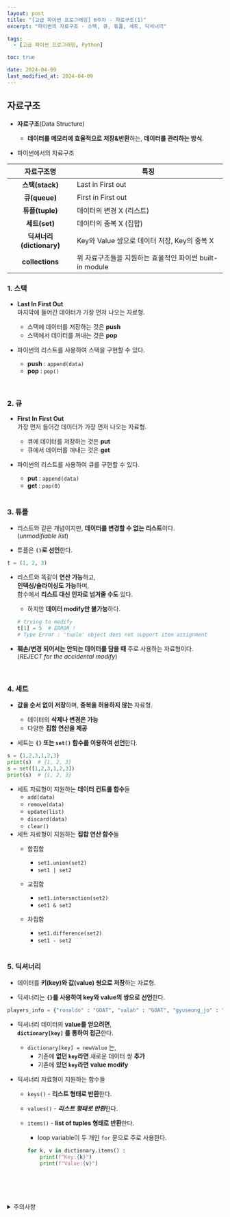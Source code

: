 ```yaml
---
layout: post
title: "[고급 파이썬 프로그래밍] 6주차 - 자료구조(1)"
excerpt: "파이썬의 자료구조 - 스택, 큐, 튜플, 세트, 딕셔너리"

tags:
  - [고급 파이썬 프로그래밍, Python]

toc: true

date: 2024-04-09
last_modified_at: 2024-04-09
---
```

## 자료구조
- **자료구조**(Data Structure)
  - **데이터를 메모리에 효율적으로 저장&반환**하는, **데이터를 관리하는 방식**.  

- 파이썬에서의 자료구조  

|자료구조명|특징|
|:---:|---|
|**스택(stack)**|Last in First out|
|**큐(queue)**|First in First out|
|**튜플(tuple)**|데이터의 변경 X (리스트)|
|**세트(set)**|데이터의 중복 X (집합)|
|**딕셔너리(dictionary)**|Key와 Value 쌍으로 데이터 저장, Key의 중복 X|
|**collections**|위 자료구조들을 지원하는 효율적인 파이썬 built-in module|

### 1. 스택
- **Last In First Out**  
마지막에 들어간 데이터가 가장 먼저 나오는 자료형.  

  - 스택에 데이터를 저장하는 것은 **push**
  - 스택에서 데이터를 꺼내는 것은 **pop**

- 파이썬의 리스트를 사용하여 스택을 구현할 수 있다.  
  - **push** : `append(data)`
  - **pop** : `pop()`  

<br>

### 2. 큐
- **First In First Out**  
가장 먼저 들어간 데이터가 가장 먼저 나오는 자료형.  
  - 큐에 데이터를 저장하는 것은 **put**
  - 큐에서 데이터를 꺼내는 것은 **get**

- 파이썬의 리스트를 사용하여 큐를 구현할 수 있다.  
  - **put** : `append(data)`
  - **get** : `pop(0)`  

  <br>

### 3. 튜플
- 리스트와 같은 개념이지만, **데이터를 변경할 수 없는 리스트**이다.  
(*unmodifiable list*)  

- 튜플은 **`()`로 선언**한다.  

```python
t = (1, 2, 3)
```

- 리스트와 똑같이 **연산 가능**하고,  
**인덱싱/슬라이싱도 가능**하며,  
함수에서 **리스트 대신 인자로 넘겨줄 수도** 있다.  
  - 하지만 **데이터 modify만 불가능**하다.  

  ```python
  # trying to modify
  t[1] = 5  # ERROR !
  # Type Error : 'tuple' object does not support item assignment
  ```

- **훼손/변경 되어서는 안되는 데이터를 담을 때** 주로 사용하는 자료형이다.  
(*REJECT for the accidental modify*)

<br>

### 4. 세트
- **값을 순서 없이 저장**하며, **중복을 허용하지 않는** 자료형.  
  - 데이터의 **삭제나 변경은 가능**
  - 다양한 **집합 연산을 제공**

- 세트는 **`{}` 또는 `set()` 함수를 이용하여 선언**한다.

```python
s = {1,2,3,1,2,3}
print(s)  # {1, 2, 3}
s = set([1,2,3,1,2,3])
print(s)  # {1, 2, 3}
```

- 세트 자료형이 지원하는 **데이터 컨트롤 함수**들
  - `add(data)`
  - `remove(data)`
  - `update(list)`
  - `discard(data)`
  - `clear()`
- 세트 자료형이 지원하는 **집합 연산 함수**들
  - 합집합
    - `set1.union(set2)` 
    - `set1 | set2`
  - 교집합
    - `set1.intersection(set2)`
    - `set1 & set2`
  - 차집합
    - `set1.difference(set2)` 
    - `set1 - set2`  

    <br>

### 5. 딕셔너리
- 데이터를 **키(key)와 값(value) 쌍으로 저장**하는 자료형.

- 딕셔너리는 **`{}`를 사용하여 key와 value의 쌍으로 선언**한다.  

```python
players_info = {"ronaldo" : "GOAT", "salah" : "GOAT", "gyuseong_jo" : "JOAT"}
```

- 딕셔너리 데이터의 **value를 얻으려면**,  
**`dictionary[key]` 를 통하여 접근**한다.  
  - `dictionary[key] = newValue` 는,
    - 기존에 **없던 `key`라면** 새로운 데이터 쌍 **추가**
    - 기존에 **있던 `key`라면** **value modify**

- 딕셔너리 자료형이 지원하는 함수들
  - `keys()` - **리스트 형태로 반환**한다.
  - `values()` - ***리스트 형태로 반환***한다.
  - `items()` - **list of tuples 형태로 반환**한다.
    - loop variable이 두 개인 `for` 문으로 주로 사용한다.  

    ```python
    for k, v in dictionary.items() :
        print(f"Key:{k}")
        print(f"Value:{v}")
    ```

<br>
<br>
<br>
<br>
<details>
<summary>주의사항</summary>
<div markdown="1">

이 포스팅은 강원대학교 최미정 교수님의 고급파이썬프로그래밍 수업을 들으며 내용을 정리 한 것입니다.  
수업 내용에 대한 저작권은 교수님께 있으니,  
다른 곳으로의 무분별한 내용 복사를 자제해 주세요.

</div>
</details> 